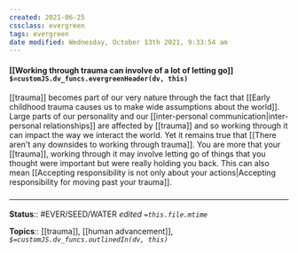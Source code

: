 ```yaml
---
created: 2021-06-25
cssclass: evergreen
tags: evergreen
date modified: Wednesday, October 13th 2021, 9:33:54 am
---
```


#### [[Working through trauma can involve of a lot of letting go]] `$=customJS.dv_funcs.evergreenHeader(dv, this)`

[[trauma]] becomes part of our very nature through the fact that [[Early childhood trauma causes us to make wide assumptions about the world]]. Large parts of our personality and our [[inter-personal communication|inter-personal relationships]] are affected by [[trauma]] and so working through it can impact the way we interact the world. Yet it remains true that [[There aren't any downsides to working through trauma]]. You are more that your [[trauma]], working through it may involve letting go of things that you thought were important but were really holding you back. This can also mean [[Accepting responsibility is not only about your actions|Accepting responsibility for moving past your trauma]].

### <hr class="footnote"/>

**Status**:: #EVER/SEED/WATER
*edited `=this.file.mtime`*

**Topics**:: [[trauma]], [[human advancement]], 
*`$=customJS.dv_funcs.outlinedIn(dv, this)`*
